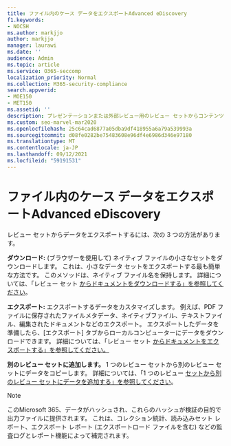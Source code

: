 ```yaml
---
title: ファイル内のケース データをエクスポートAdvanced eDiscovery
f1.keywords:
- NOCSH
ms.author: markjjo
author: markjjo
manager: laurawi
ms.date: ''
audience: Admin
ms.topic: article
ms.service: O365-seccomp
localization_priority: Normal
ms.collection: M365-security-compliance
search.appverid:
- MOE150
- MET150
ms.assetid: ''
description: プレゼンテーションまたは外部レビュー用のレビュー セットからコンテンツをエクスポートまたはダウンロードする方法については、Advanced eDiscoveryします。
ms.custom: seo-marvel-mar2020
ms.openlocfilehash: 25c64cad6877a05dba9df418955a6a79a539993a
ms.sourcegitcommit: d08fe0282be75483608e96df4e6986d346e97180
ms.translationtype: MT
ms.contentlocale: ja-JP
ms.lasthandoff: 09/12/2021
ms.locfileid: "59191531"
---
```

# <a name="export-case-data-in-advanced-ediscovery"></a>ファイル内のケース データをエクスポートAdvanced eDiscovery

レビュー セットからデータをエクスポートするには、次の 3 つの方法があります。

**ダウンロード:** (ブラウザーを使用して) ネイティブ ファイルの小さなセットをダウンロードします。 これは、小さなデータ セットをエクスポートする最も簡単な方法です。 このメソッドは、ネイティブ ファイル名を保持します。 詳細については、「レビュー セット [からドキュメントをダウンロードする」を参照してください](download-documents-from-review-set.md)。

**エクスポート:** エクスポートするデータをカスタマイズします。 例えば、PDF ファイルに保存されたファイルメタデータ、ネイティブファイル、テキストファイル、編集されたドキュメントなどのエクスポート。 エクスポートしたデータを準備したら、[エクスポート] タブからローカルコンピューターにデータをダウンロードできます。 詳細については、「レビュー セット [からドキュメントをエクスポートする」を参照してください。](export-documents-from-review-set.md)

**別のレビュー セットに追加します。** 1 つのレビュー セットから別のレビュー セットにデータをコピーします。 詳細については、「1 つのレビュー [セットから別のレビュー セットにデータを追加する」を参照してください](add-data-to-review-set-from-another-review-set.md)。

> [!NOTE]
> このMicrosoft 365、データがハッシュされ、これらのハッシュが検証の目的で出力ファイルに提供されます。 これは、コレクション統計、読み込みセット レポート、エクスポート レポート (エクスポートロード ファイルを含む) などの監査ログとレポート機能によって補完されます。
